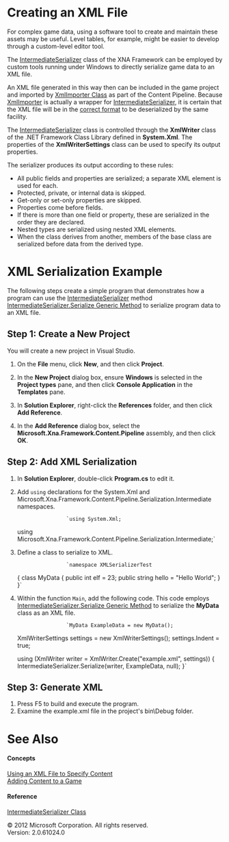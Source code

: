 ﻿

# Creating an XML File

For complex game data, using a software tool to create and maintain these assets may be useful. Level tables, for example, might be easier to develop through a custom-level editor tool.

The [IntermediateSerializer](T_Microsoft_Xna_Framework_Content_Pipeline_Serialization_Intermediate_IntermediateSerializer.md) class of the XNA Framework can be employed by custom tools running under Windows to directly serialize game data to an XML file.

An XML file generated in this way then can be included in the game project and imported by [XmlImporter Class](T_Microsoft_Xna_Framework_Content_Pipeline_XmlImporter.md) as part of the Content Pipeline. Because [XmlImporter](T_Microsoft_Xna_Framework_Content_Pipeline_XmlImporter.md) is actually a wrapper for [IntermediateSerializer](T_Microsoft_Xna_Framework_Content_Pipeline_Serialization_Intermediate_IntermediateSerializer.md), it is certain that the XML file will be in the [correct format](CP_XML_Elements.md) to be deserialized by the same facility.

The [IntermediateSerializer](T_Microsoft_Xna_Framework_Content_Pipeline_Serialization_Intermediate_IntermediateSerializer.md) class is controlled through the **XmlWriter** class of the .NET Framework Class Library defined in **System.Xml**. The properties of the **XmlWriterSettings** class can be used to specify its output properties.

The serializer produces its output according to these rules:

*   All public fields and properties are serialized; a separate XML element is used for each.
*   Protected, private, or internal data is skipped.
*   Get-only or set-only properties are skipped.
*   Properties come before fields.
*   If there is more than one field or property, these are serialized in the order they are declared.
*   Nested types are serialized using nested XML elements.
*   When the class derives from another, members of the base class are serialized before data from the derived type.

# XML Serialization Example

The following steps create a simple program that demonstrates how a program can use the [IntermediateSerializer](T_Microsoft_Xna_Framework_Content_Pipeline_Serialization_Intermediate_IntermediateSerializer.md) method [IntermediateSerializer.Serialize Generic Method](M_Microsoft_Xna_Framework_Content_Pipeline_Serialization_Intermediate_IntermediateSerializer_Serialize``1.md) to serialize program data to an XML file.

## Step 1: Create a New Project

You will create a new project in Visual Studio.

1.  On the **File** menu, click **New**, and then click **Project**.
    
2.  In the **New Project** dialog box, ensure **Windows** is selected in the **Project types** pane, and then click **Console Application** in the **Templates** pane.
    
3.  In **Solution Explorer**, right-click the **References** folder, and then click **Add Reference**.
    
4.  In the **Add Reference** dialog box, select the **Microsoft.Xna.Framework.Content.Pipeline** assembly, and then click **OK**.
    

## Step 2: Add XML Serialization

1.  In **Solution Explorer**, double-click **Program.cs** to edit it.
    
2.  Add `using` declarations for the System.Xml and Microsoft.Xna.Framework.Content.Pipeline.Serialization.Intermediate namespaces.
    
                        `using System.Xml;
    using Microsoft.Xna.Framework.Content.Pipeline.Serialization.Intermediate;`
                      
    
3.  Define a class to serialize to XML.
    
                        `namespace XMLSerializerTest
    {
        class MyData
        {
            public int elf = 23;
            public string hello = "Hello World";
        }
    }`
                      
    
4.  Within the function `Main`, add the following code. This code employs [IntermediateSerializer.Serialize Generic Method](M_Microsoft_Xna_Framework_Content_Pipeline_Serialization_Intermediate_IntermediateSerializer_Serialize``1.md) to serialize the **MyData** class as an XML file.
    
                        `MyData ExampleData = new MyData();
    
    XmlWriterSettings settings = new XmlWriterSettings();
    settings.Indent = true;
    
    using (XmlWriter writer = XmlWriter.Create("example.xml", settings))
    {
        IntermediateSerializer.Serialize(writer, ExampleData, null);
    }`
                      
    

## Step 3: Generate XML

1.  Press F5 to build and execute the program.
2.  Examine the example.xml file in the project's bin\\Debug folder.
    

# See Also

#### Concepts

[Using an XML File to Specify Content](CP_XML_Overview.md)  
[Adding Content to a Game](CP_TopLevel.md)  

#### Reference

[IntermediateSerializer Class](T_Microsoft_Xna_Framework_Content_Pipeline_Serialization_Intermediate_IntermediateSerializer.md)  

© 2012 Microsoft Corporation. All rights reserved.  
Version: 2.0.61024.0